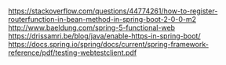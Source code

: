 # 




https://stackoverflow.com/questions/44774261/how-to-register-routerfunction-in-bean-method-in-spring-boot-2-0-0-m2
http://www.baeldung.com/spring-5-functional-web
https://drissamri.be/blog/java/enable-https-in-spring-boot/
https://docs.spring.io/spring/docs/current/spring-framework-reference/pdf/testing-webtestclient.pdf
